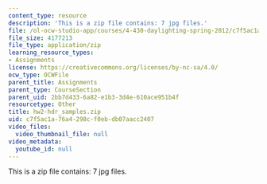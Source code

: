 ```yaml
---
content_type: resource
description: 'This is a zip file contains: 7 jpg files.'
file: /ol-ocw-studio-app/courses/4-430-daylighting-spring-2012/c7f5ac1a76a4298cf0ebdb07aacc2407_hw2-hdr_samples.zip
file_size: 4177213
file_type: application/zip
learning_resource_types:
- Assignments
license: https://creativecommons.org/licenses/by-nc-sa/4.0/
ocw_type: OCWFile
parent_title: Assignments
parent_type: CourseSection
parent_uid: 2bb7d433-6a82-e1b3-3d4e-610ace951b4f
resourcetype: Other
title: hw2-hdr_samples.zip
uid: c7f5ac1a-76a4-298c-f0eb-db07aacc2407
video_files:
  video_thumbnail_file: null
video_metadata:
  youtube_id: null
---
```

This is a zip file contains: 7 jpg files.